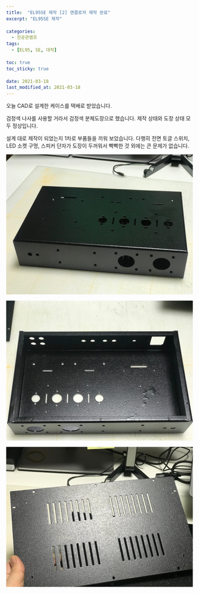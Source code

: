 ```yaml
---
title:  "EL95SE 제작 [2] 엔클로저 제작 완료"
excerpt: "EL95SE 제작"

categories:
  - 진공관앰프
tags:
  - [EL95, SE, 대작]

toc: true
toc_sticky: true
 
date: 2021-03-18
last_modified_at: 2021-03-18
---
```

오늘 CAD로 설계한 케이스를 택배로 받았습니다.

검정색 나사를 사용할 거라서 검정색 분체도장으로 했습니다. 제작 상태와 도장 상태 모두 정상입니다.

설계 대로 제작이 되었는지 1차로 부품들을 끼워 보았습니다. 다행히 전면 토글 스위치, LED 소켓 구멍, 스피커 단자가 도장이 두꺼워서 빡빡한 것 외에는 큰 문제가 없습니다.  

![EL95SE PRJ1 12](/assets/images/EL95SE_PRJ1_12.jpg)

![EL95SE PRJ1 13](/assets/images/EL95SE_PRJ1_13.jpg)

![EL95SE PRJ1 14](/assets/images/EL95SE_PRJ1_14.jpg)